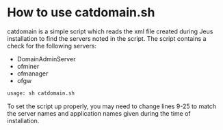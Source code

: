 # How to use catdomain.sh

catdomain is a simple script which reads the xml file created during Jeus installation to find the servers noted in the script. The script contains a check for the following servers:

- DomainAdminServer
- ofminer
- ofmanager
- ofgw

```bash
usage: sh catdomain.sh
```

To set the script up properly, you may need to change lines 9-25 to match the server names and application names given during the time of installation.